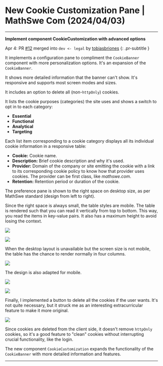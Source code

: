 <!-- Copyright (c) 2024 Tobias Briones. All rights reserved. -->
<!-- SPDX-License-Identifier: CC-BY-4.0 -->
<!-- This file is part of https://github.com/tobiasbriones/blog -->

# New Cookie Customization Pane | MathSwe Com (2024/04/03)

---

**Implement component CookieCustomization with advanced options**

Apr 4: PR [#12](https://github.com/mathswe/mathswe.com/pull/12) merged
into `dev <- legal` by [tobiasbriones](https://github.com/tobiasbriones)
{: .pr-subtitle }

It implements a configuration pane to compliment the `CookieBanner` component
with more personalization options. It's an expansion of the `CookieBanner`.

It shows more detailed information that the banner can't show. It's responsive
and supports most screen modes and sizes.

It includes an option to delete all (non-`httpOnly`) cookies.

It lists the cookie purposes (categories) the site uses and shows a switch to
opt in to each category:

- **Essential**
- **Functional**
- **Analytical**
- **Targeting**

Each list item corresponding to a cookie category displays all its individual
cookie information in a responsive table:

- **Cookie:** Cookie name.
- **Description:** Brief cookie description and why it's used.
- **Provider:** Domain of the company or site emitting the cookie with a link to
  its corresponding cookie policy to know how that provider uses cookies. The
  provider can be first class, like *mathswe.com*.
- **Retention:** Retention period or duration of the cookie.

The preference pane is shown to the right space on desktop size, as per MathSwe
standard (design from left to right).

Since the right space is always small, the table styles are mobile. The table is
rendered such that you can read it vertically from top to bottom. This way, you
read the items in key-value pairs. It also has a maximum height to avoid losing
the context.

![](images/cookie-customization-desktop-1.png)

![](images/cookie-customization-desktop-2.png)

When the desktop layout is unavailable but the screen size is not mobile, the
table has the chance to render normally in four columns.

![](images/cookie-customization-medium.png)

The design is also adapted for mobile.

![](images/cookie-customization-mobile-1.png)

![](images/cookie-customization-mobile-2.png)

Finally, I implemented a button to delete all the cookies if the user wants.
It's not quite necessary, but it struck me as an interesting extracurricular
feature to make it more original.

![](images/cookie-customization-_-delete-all-cookies.png)

Since cookies are deleted from the client side, it doesn't remove `httpOnly`
cookies, so it's a good feature to "clean" cookies without interrupting crucial
functionality, like the login.

The new component `CookieCustomization` expands the functionality of the
`CookieBanner` with more detailed information and features.

---
